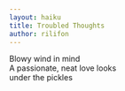 ```yaml
---
layout: haiku
title: Troubled Thoughts
author: rilifon
---
```

Blowy wind in mind <br>
A passionate, neat love looks <br>
under the pickles <br>
